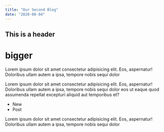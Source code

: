 ```yaml
---
title: "Our Second Blog"
date: "2020-08-04"
---
```


## This is a header

# bigger

Lorem ipsum dolor sit amet consectetur adipisicing elit. Eos, aspernatur! Doloribus ullam autem a ipsa, tempore nobis sequi dolor

<!-- end -->

Lorem ipsum dolor sit amet consectetur adipisicing elit. Eos, aspernatur! Doloribus ullam autem a ipsa, tempore nobis sequi dolor eos ut eaque quod assumenda repellat excepturi aliquid aut temporibus et?

- New
- Post

Lorem ipsum dolor sit amet consectetur adipisicing elit. Eos, aspernatur! Doloribus ullam autem a ipsa, tempore nobis sequi dolor
